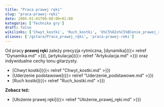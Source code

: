 ```yaml
---
title: "Praca prawej ręki"
slug: "praca-prawej-ręki"
date: 2005-01-01T00:00:00+01:00
kategorie: ['Technika gry']
draft: false
wikilinks: ['Chwyt_kostki', 'Ruch_kostki', 'U%C5%82o%C5%BCenie_prawej_r%C4%99ki', 'Uderzenie_podstawowe', 'artykulacja', 'dynamika']
aliases: ['/gitara/Praca_prawej_ręki', 'praca-prawej-reki']
---
```

Od pracy **prawej ręki** zależy precyzja rytmiczna,
[dynamika]({{< relref "Dynamika.md" >}}), [artykulacja]({{< relref "Artykulacja.md" >}})
oraz indywidualne cechy tonu gitarzysty.

  - [Chwyt kostki]({{< relref "Chwyt_kostki.md" >}})
  - [Uderzenie podstawowe]({{< relref "Uderzenie_podstawowe.md" >}})
  - [Ruch kostki]({{< relref "Ruch_kostki.md" >}})

**Zobacz też:**

  - [Ułożenie prawej ręki]({{< relref "Ułożenie_prawej_ręki.md" >}})


